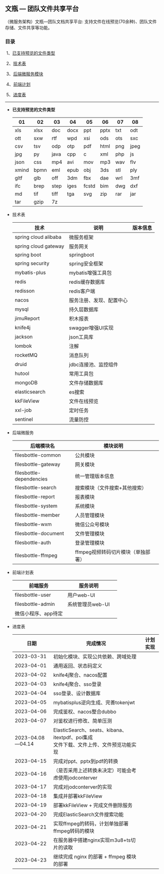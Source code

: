 ## 文瓶 — 团队文件共享平台

（微服务架构）文瓶—团队文档共享平台: 支持文件在线预览(70余种)、团队文件存储、文件共享等功能。



### 目录

​		1、[已支持预览的文件类型](#index1)

​		2、[技术表](#index2)

​		3、[后端微服务模块](#index3)

​		4、[前端计划](#index4)

​		5、[进度表](#index5)



---



- **<span id='index1'>已支持预览的文件类型</span>**

  | 01    | 02   | 03   | 04   | 05    | 06   | 07   | 08   |
  | ----- | ---- | ---- | ---- | ----- | ---- | ---- | ---- |
  | xls   | xlsx | doc  | docx | ppt   | pptx | txt  | odt  |
  | ott   | sxw  | rtf  | wpd  | xsi   | ods  | ots  | sxc  |
  | csv   | tsv  | odp  | otp  | pdf   | html | png  | jpeg |
  | jpg   | py   | java | cpp  | c     | xml  | php  | js   |
  | json  | css  | mp4  | avi  | mov   | mp3  | wav  | flv  |
  | xmind | bpmn | eml  | epub | obj   | 3ds  | stl  | ply  |
  | gltf  | glb  | off  | 3dm  | fbx   | dae  | wrl  | 3mf  |
  | ifc   | brep | step | iges | fcstd | bim  | dwg  | dxf  |
  | md    | tif  | tiff | tga  | svg   | zip  | rar  | jar  |
  | tar   | gzip | 7z   |      |       |      |      |      |



- <span id="index2">技术表</span>

  | 技术                 | 说明                     | 版本信息 |
  | -------------------- | ------------------------ | -------- |
  | spring cloud alibaba | 微服务框架               |          |
  | spring cloud gateway | 服务网关                 |          |
  | spring boot          | springboot               |          |
  | spring security      | spring安全框架           |          |
  | mybatis-plus         | mybatis增强工具包        |          |
  | redis                | redis缓存数据库          |          |
  | redisson             | redis客户端              |          |
  | nacos                | 服务注册、发现、配置中心 |          |
  | mysql                | 持久层数据库             |          |
  | jimuReport           | 积木报表                 |          |
  | knife4j              | swagger增强UI实现        |          |
  | jackson              | json工具库               |          |
  | lombok               | 注解                     |          |
  | rocketMQ             | 消息队列                 |          |
  | druid                | jdbc连接池、监控组件     |          |
  | hutool               | 常用工具包               |          |
  | mongoDB              | 文件存储数据库           |          |
  | elasticsearch        | es搜索                   |          |
  | kkFileView           | 文件在线预览             |          |
  | xxl-job              | 定时任务                 |          |
  | sentinel             | 流量防控                 |          |



- <span id="index3">后端微服务</span>

  | 后端模块名               | 模块说明                           |      |
  | ------------------------ | ---------------------------------- | ---- |
  | filesbottle-common       | 公共模块                           |      |
  | filesbottle-gateway      | 网关模块                           |      |
  | filesbottle-dependencies | 统一管理版本信息                   |      |
  | filesbottle-search       | 搜索模块（文件搜索+其他搜索）      |      |
  | filesbottle-report       | 报表模块                           |      |
  | filesbottle-system       | 系统模块                           |      |
  | filesbottle-member       | 人员管理模块                       |      |
  | filesbottle-wxm          | 微信公众号模块                     |      |
  | filesbottle-document     | 文件管理模块                       |      |
  | filesbottle-auth         | 登录管理模块                       |      |
  | filesbottle-ffmpeg       | ffmpeg视频转码切片模块（单独部署） |      |



- <span id="index4">前端计划表</span>

  | 前端服务            | 服务说明         |      |
  | ------------------- | ---------------- | ---- |
  | filesbottle-user    | 用户web-UI       |      |
  | filesbottle-admin   | 系统管理员web-UI |      |
  | 微信小程序、app待定 |                  |      |



- <span id="index5">进度表</span>

  | 日期             | 完成情况                                                     | 计划实现 |
  | ---------------- | ------------------------------------------------------------ | -------- |
  | 2023-03-31       | 初始化模块、实现公共依赖、跨域处理                           |          |
  | 2023-04-01       | 通用返回、状态码定义                                         |          |
  | 2023-04-02       | knife4j聚合、nacos配置                                       |          |
  | 2023-04-03       | knife4j聚合、sso登录                                         |          |
  | 2023-04-04       | sso登录、设计数据库                                          |          |
  | 2023-04-05       | mybatisplus逆向生成、完善tokenjwt                            |          |
  | 2023-04-06       | 完成鉴权、nacos整合dubbo                                     |          |
  | 2023-04-07       | 对鉴权进行修改、简单压测                                     |          |
  | 2023-04.08—04.14 | ElasticSearch、seats、kibana、itextpdf、poi集成<br />文件下载、文件上传、文件预览功能实现 |          |
  | 2023-04-15       | 完成对ppt、pptx到pdf的转换                                   |          |
  | 2023-04-16       | （是否采用上述转换未决定）可能会考虑使用jodconterver         |          |
  | 2023-04-17       | 完成对jodconterver的实现                                     |          |
  | 2023-04-18       | 集成并部署kkFileView                                         |          |
  | 2023-04-19       | 部署kkFileView + 完成文件删除服务                            |          |
  | 2023-04-20       | 完成ElasticSearch文件搜索功能                                |          |
  | 2023-04-21       | 实现ffmpeg的转码，计划单独部署ffmpeg转码的模块               |          |
  | 2023-04-22       | 在服务器中搭建nginx实现m3u8+ts切片的读取                     |          |
  | 2023-04-23       | 继续完成 nginx 的部署 + ffmpeg 模块的部署                    |          |

